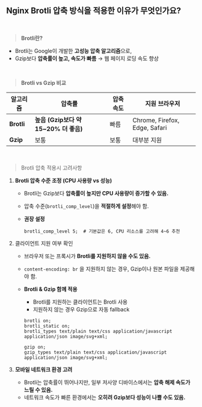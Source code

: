 ## Nginx Brotli 압축 방식을 적용한 이유가 무엇인가요?

<br/>

> **Brotli란?**
>

- Brotli는 Google이 개발한 **고성능 압축 알고리즘**으로,
- Gzip보다 **압축률이 높고, 속도가 빠름** → 웹 페이지 로딩 속도 향상

<br/>

> **Brotli vs Gzip 비교**
>

| 알고리즘       | 압축률                           | 압축 속도 | 지원 브라우저                       |
|------------|-------------------------------|-------|-------------------------------|
| **Brotli** | **높음 (Gzip보다 약 15~20% 더 좋음)** | 빠름    | Chrome, Firefox, Edge, Safari |
| **Gzip**   | 보통                            | 보통    | 대부분 지원                        |

<br/>

> Brotli 압축 적용시 고려사항
>

1. **Brotli 압축 수준 조정 (CPU 사용량 vs 성능)**
    - Brotli는 Gzip보다 **압축률이 높지만 CPU 사용량이 증가할 수 있음.**
    - 압축 수준(`brotli_comp_level`)을 **적절하게 설정**해야 함.
    - **권장 설정**

        ```
        brotli_comp_level 5;  # 기본값은 6, CPU 리소스를 고려해 4~6 추천
        ```


2. 클라이언트 지원 여부 확인
    - 브라우저 또는 프록시가 **Brotli를 지원하지 않을 수도 있음.**
    - `content-encoding: br` 을 지원하지 않는 경우, Gzip이나 원본 파일을 제공해야 함.
    - **Brotli & Gzip 함께 적용**
        - Brotli를 지원하는 클라이언트는 Brotli 사용
        - 지원하지 않는 경우 Gzip으로 자동 fallback

        ```
        brotli on;
        brotli_static on;
        brotli_types text/plain text/css application/javascript application/json image/svg+xml;
        
        gzip on;
        gzip_types text/plain text/css application/javascript application/json image/svg+xml;
        ```


3. **모바일 네트워크 환경 고려**
    - Brotli는 압축률이 뛰어나지만, 일부 저사양 디바이스에서는 **압축 해제 속도가 느릴 수 있음.**
    - 네트워크 속도가 빠른 환경에서는 **오히려 Gzip보다 성능이 나쁠 수도 있음.**